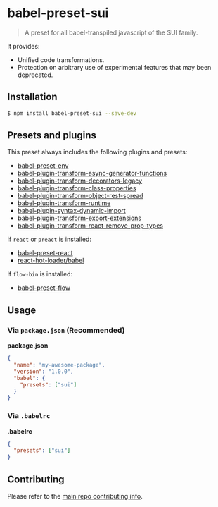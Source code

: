 # babel-preset-sui

> A preset for all babel-transpiled javascript of the SUI family.

It provides:
* Unified code transformations.
* Protection on arbitrary use of experimental features that may been deprecated.

## Installation

```sh
$ npm install babel-preset-sui --save-dev
```

## Presets and plugins 

This preset always includes the following plugins and presets:
- [babel-preset-env](https://www.npmjs.com/package/babel-preset-env)
- [babel-plugin-transform-async-generator-functions](https://www.npmjs.com/package/babel-plugin-transform-async-generator-functions)
- [babel-plugin-transform-decorators-legacy](https://www.npmjs.com/package/babel-plugin-transform-decorators)
- [babel-plugin-transform-class-properties](https://www.npmjs.com/package/babel-plugin-transform-class-properties)
- [babel-plugin-transform-object-rest-spread](https://www.npmjs.com/package/babel-plugin-transform-object-rest-spread)
- [babel-plugin-transform-runtime](https://www.npmjs.com/package/babel-plugin-transform-runtime)
- [babel-plugin-syntax-dynamic-import](https://www.npmjs.com/package/babel-plugin-syntax-dynamic-import)
- [babel-plugin-transform-export-extensions](https://www.npmjs.com/package/babel-plugin-transform-export-extensions)
- [babel-plugin-transform-react-remove-prop-types](https://www.npmjs.com/package/babel-plugin-transform-react-remove-prop-types)

If `react` or `preact` is installed:
  - [babel-preset-react](https://www.npmjs.com/package/babel-preset-react)
  - [react-hot-loader/babel](https://www.npmjs.com/package/react-hot-loader)
  
If `flow-bin` is installed:
  - [babel-preset-flow](https://www.npmjs.com/package/babel-preset-flow)

## Usage

### Via `package.json` (Recommended)

**package.json**

```json
{
  "name": "my-awesome-package",
  "version": "1.0.0",
  "babel": {
    "presets": ["sui"]
  }
}
```

### Via `.babelrc`

**.babelrc**

```json
{
  "presets": ["sui"]
}
```

## Contributing

Please refer to the [main repo contributing info](https://github.com/SUI-Components/sui/blob/master/CONTRIBUTING.md).
